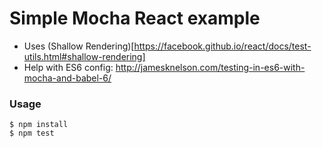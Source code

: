 # Simple Mocha React example

 - Uses (Shallow Rendering)[https://facebook.github.io/react/docs/test-utils.html#shallow-rendering]
 - Help with ES6 config: http://jamesknelson.com/testing-in-es6-with-mocha-and-babel-6/

### Usage

    $ npm install
    $ npm test

